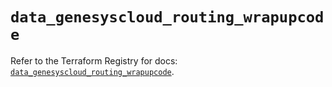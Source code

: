 # `data_genesyscloud_routing_wrapupcode`

Refer to the Terraform Registry for docs: [`data_genesyscloud_routing_wrapupcode`](https://registry.terraform.io/providers/mypurecloud/genesyscloud/1.70.0/docs/data-sources/routing_wrapupcode).
